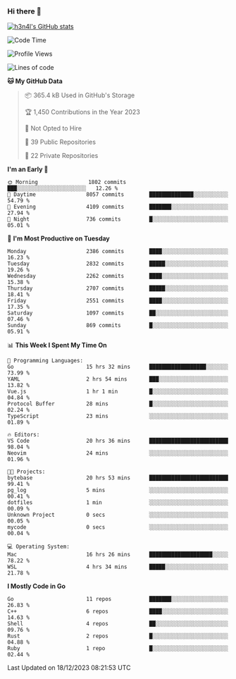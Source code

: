 ### Hi there 👋

[![h3n4l's GitHub stats](https://github-readme-stats.vercel.app/api?username=h3n4l&count_private=true&show_icons=true&theme=radical)](https://github.com/h3n4l/github-readme-stats)

<!--START_SECTION:waka-->
![Code Time](http://img.shields.io/badge/Code%20Time-1%2C793%20hrs%202%20mins-blue)

![Profile Views](http://img.shields.io/badge/Profile%20Views-0-blue)

![Lines of code](https://img.shields.io/badge/From%20Hello%20World%20I%27ve%20Written-3.9%20million%20lines%20of%20code-blue)

**🐱 My GitHub Data** 

> 📦 365.4 kB Used in GitHub's Storage 
 > 
> 🏆 1,450 Contributions in the Year 2023
 > 
> 🚫 Not Opted to Hire
 > 
> 📜 39 Public Repositories 
 > 
> 🔑 22 Private Repositories 
 > 
**I'm an Early 🐤** 

```text
🌞 Morning                1802 commits        ███░░░░░░░░░░░░░░░░░░░░░░   12.26 % 
🌆 Daytime                8057 commits        ██████████████░░░░░░░░░░░   54.79 % 
🌃 Evening                4109 commits        ███████░░░░░░░░░░░░░░░░░░   27.94 % 
🌙 Night                  736 commits         █░░░░░░░░░░░░░░░░░░░░░░░░   05.01 % 
```
📅 **I'm Most Productive on Tuesday** 

```text
Monday                   2386 commits        ████░░░░░░░░░░░░░░░░░░░░░   16.23 % 
Tuesday                  2832 commits        █████░░░░░░░░░░░░░░░░░░░░   19.26 % 
Wednesday                2262 commits        ████░░░░░░░░░░░░░░░░░░░░░   15.38 % 
Thursday                 2707 commits        █████░░░░░░░░░░░░░░░░░░░░   18.41 % 
Friday                   2551 commits        ████░░░░░░░░░░░░░░░░░░░░░   17.35 % 
Saturday                 1097 commits        ██░░░░░░░░░░░░░░░░░░░░░░░   07.46 % 
Sunday                   869 commits         █░░░░░░░░░░░░░░░░░░░░░░░░   05.91 % 
```


📊 **This Week I Spent My Time On** 

```text
💬 Programming Languages: 
Go                       15 hrs 32 mins      ██████████████████░░░░░░░   73.99 % 
YAML                     2 hrs 54 mins       ███░░░░░░░░░░░░░░░░░░░░░░   13.82 % 
Vue.js                   1 hr 1 min          █░░░░░░░░░░░░░░░░░░░░░░░░   04.84 % 
Protocol Buffer          28 mins             █░░░░░░░░░░░░░░░░░░░░░░░░   02.24 % 
TypeScript               23 mins             ░░░░░░░░░░░░░░░░░░░░░░░░░   01.89 % 

🔥 Editors: 
VS Code                  20 hrs 36 mins      █████████████████████████   98.04 % 
Neovim                   24 mins             ░░░░░░░░░░░░░░░░░░░░░░░░░   01.96 % 

🐱‍💻 Projects: 
bytebase                 20 hrs 53 mins      █████████████████████████   99.41 % 
pg_log                   5 mins              ░░░░░░░░░░░░░░░░░░░░░░░░░   00.41 % 
dotfiles                 1 min               ░░░░░░░░░░░░░░░░░░░░░░░░░   00.09 % 
Unknown Project          0 secs              ░░░░░░░░░░░░░░░░░░░░░░░░░   00.05 % 
mycode                   0 secs              ░░░░░░░░░░░░░░░░░░░░░░░░░   00.04 % 

💻 Operating System: 
Mac                      16 hrs 26 mins      ████████████████████░░░░░   78.22 % 
WSL                      4 hrs 34 mins       █████░░░░░░░░░░░░░░░░░░░░   21.78 % 
```

**I Mostly Code in Go** 

```text
Go                       11 repos            ███████░░░░░░░░░░░░░░░░░░   26.83 % 
C++                      6 repos             ████░░░░░░░░░░░░░░░░░░░░░   14.63 % 
Shell                    4 repos             ██░░░░░░░░░░░░░░░░░░░░░░░   09.76 % 
Rust                     2 repos             █░░░░░░░░░░░░░░░░░░░░░░░░   04.88 % 
Ruby                     1 repo              █░░░░░░░░░░░░░░░░░░░░░░░░   02.44 % 
```




 Last Updated on 18/12/2023 08:21:53 UTC
<!--END_SECTION:waka-->

